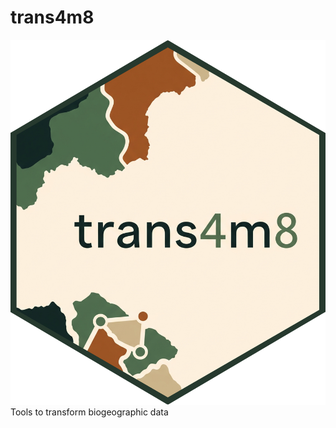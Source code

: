 # trans4m8
![alt text](https://github.com/AxelArango/trans4m8/blob/main/data/trans4m8_icon_5.png)
Tools to transform biogeographic data

